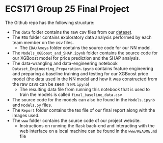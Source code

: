 # ECS171 Group 25 Final Project

The Github repo has the following structure:

- The `data` folder contains the raw csv files from our
  [dataset](https://www.kaggle.com/datasets/nicholasjhana/energy-consumption-generation-prices-and-weather).
- The `EDA` folder contains exploratory data analysis performed by each team member
  on the csv files.
  - The `EDA/Ameya` folder contains the source code for our NN model.
- The `Models_XGBoost_and_SHAP.ipynb` folder contains the source code for our XGBoost model for price prediction and the SHAP analysis.
- The data-wrangling and data-engineering notebook `Dataset_Engineering_Preparation.ipynb` contains feature engineering and preparing a baseline training and testing for our XGBoost price model (the data used in the NN model and how it was constructed from the raw csvs can be seen in `NN.ipynb`)
  - The resulting data file from running this notebook that is used to train the models is called `final_baseline_data.csv`
- The source code for the models can also be found in the `Models.ipynb` and
  `Models.py` files.
- The `Report` folder contains the tex file of our final report along with the
  images used.
- The `www` folder contains the source code of
  our project website.
  - Instructions on running the flask back-end and interacting with the web
    interface on a local machine can be found in the `www/README.md` file
